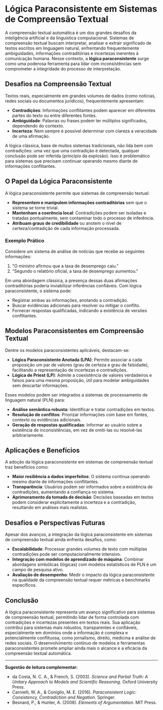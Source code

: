 # Lógica Paraconsistente em Sistemas de Compreensão Textual

A compreensão textual automática é um dos grandes desafios da inteligência artificial e da linguística computacional. Sistemas de compreensão textual buscam interpretar, analisar e extrair significado de textos escritos em linguagem natural, enfrentando frequentemente ambiguidades, informações contraditórias e incertezas inerentes à comunicação humana. Nesse contexto, a **lógica paraconsistente** surge como uma poderosa ferramenta para lidar com inconsistências sem comprometer a integridade do processo de interpretação.

## Desafios na Compreensão Textual

Textos reais, especialmente em grandes volumes de dados (como notícias, redes sociais ou documentos jurídicos), frequentemente apresentam:

- **Contradições**: Informações conflitantes podem aparecer em diferentes partes do texto ou entre diferentes fontes.
- **Ambiguidade**: Palavras ou frases podem ter múltiplos significados, dependendo do contexto.
- **Incerteza**: Nem sempre é possível determinar com clareza a veracidade de uma afirmação.

A lógica clássica, base de muitos sistemas tradicionais, não lida bem com contradições: uma vez que uma contradição é detectada, qualquer conclusão pode ser inferida (princípio da explosão). Isso é problemático para sistemas que precisam continuar operando mesmo diante de informações conflitantes.

## O Papel da Lógica Paraconsistente

A lógica paraconsistente permite que sistemas de compreensão textual:

- **Representem e manipulem informações contraditórias** sem que o sistema se torne trivial.
- **Mantenham a coerência local**: Contradições podem ser isoladas e tratadas pontualmente, sem contaminar todo o processo de inferência.
- **Atribuam graus de credibilidade** ou anotem o nível de certeza/contradição de cada informação processada.

### Exemplo Prático

Considere um sistema de análise de notícias que recebe as seguintes informações:

1. "O ministro afirmou que a taxa de desemprego caiu."
2. "Segundo o relatório oficial, a taxa de desemprego aumentou."

Em uma abordagem clássica, a presença dessas duas afirmações contraditórias poderia inviabilizar inferências confiáveis. Com lógica paraconsistente, o sistema pode:

- Registrar ambas as informações, anotando a contradição.
- Buscar evidências adicionais para resolver ou mitigar o conflito.
- Fornecer respostas qualificadas, indicando a existência de versões conflitantes.

## Modelos Paraconsistentes em Compreensão Textual

Dentre os modelos paraconsistentes aplicáveis, destacam-se:

- **Lógica Paraconsistente Anotada (LPA)**: Permite associar a cada proposição um par de valores (grau de certeza e grau de falsidade), facilitando a representação de incertezas e contradições.
- **Lógica de Priest (LP)**: Admite a coexistência de valores verdadeiros e falsos para uma mesma proposição, útil para modelar ambiguidades sem descartar informações.

Esses modelos podem ser integrados a sistemas de processamento de linguagem natural (PLN) para:

- **Análise semântica robusta**: Identificar e tratar contradições em textos.
- **Resolução de conflitos**: Priorizar informações com base em fontes, contexto ou evidências adicionais.
- **Geração de respostas qualificadas**: Informar ao usuário sobre a existência de inconsistências, em vez de omiti-las ou resolvê-las arbitrariamente.

## Aplicações e Benefícios

A adoção da lógica paraconsistente em sistemas de compreensão textual traz benefícios como:

- **Maior resiliência a dados imperfeitos**: O sistema continua operando mesmo diante de informações conflitantes.
- **Transparência**: Usuários podem ser informados sobre a existência de contradições, aumentando a confiança no sistema.
- **Aprimoramento da tomada de decisão**: Decisões baseadas em textos podem considerar explicitamente a incerteza e a contradição, resultando em análises mais realistas.

## Desafios e Perspectivas Futuras

Apesar dos avanços, a integração da lógica paraconsistente em sistemas de compreensão textual ainda enfrenta desafios, como:

- **Escalabilidade**: Processar grandes volumes de texto com múltiplas contradições pode ser computacionalmente intensivo.
- **Integração com modelos de aprendizado de máquina**: Combinar abordagens simbólicas (lógicas) com modelos estatísticos de PLN é um campo de pesquisa ativo.
- **Avaliação de desempenho**: Medir o impacto da lógica paraconsistente na qualidade da compreensão textual requer métricas e benchmarks específicos.

## Conclusão

A lógica paraconsistente representa um avanço significativo para sistemas de compreensão textual, permitindo lidar de forma controlada com contradições e incertezas presentes em textos reais. Sua aplicação contribui para sistemas mais robustos, transparentes e confiáveis, especialmente em domínios onde a informação é complexa e potencialmente conflituosa, como jornalismo, direito, medicina e análise de redes sociais. O desenvolvimento contínuo de modelos e ferramentas paraconsistentes promete ampliar ainda mais o alcance e a eficácia da compreensão textual automática.

---

**Sugestão de leitura complementar:**  
- da Costa, N. C. A., & French, S. (2003). *Science and Partial Truth: A Unitary Approach to Models and Scientific Reasoning*. Oxford University Press.  
- Carnielli, W. A., & Coniglio, M. E. (2016). *Paraconsistent Logic: Consistency, Contradiction and Negation*. Springer.  
- Besnard, P., & Hunter, A. (2008). *Elements of Argumentation*. MIT Press.